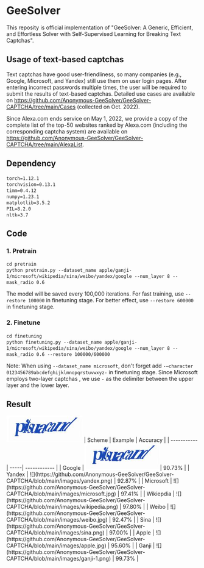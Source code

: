 # GeeSolver

This reposity is official implementation of "GeeSolver: A Generic, Efficient, and Effortless Solver with Self-Supervised Learning for Breaking Text Captchas".

## Usage of text-based captchas

Text captchas have good user-friendliness, so many companies (e.g., Google, Microsoft, and Yandex) still use them on user login pages. After entering incorrect passwords multiple times, the user will be required to submit the results of text-based captchas. Detailed use cases are available on https://github.com/Anonymous-GeeSolver/GeeSolver-CAPTCHA/tree/main/Cases (collected on Oct. 2022). 

Since Alexa.com ends service on May 1, 2022, we provide a copy of the complete list of the top-50 websites ranked by Alexa.com (including the corresponding captcha system) are available on https://github.com/Anonymous-GeeSolver/GeeSolver-CAPTCHA/tree/main/AlexaList.

## Dependency

```
torch=1.12.1
torchvision=0.13.1
timm=0.4.12
numpy=1.23.1
matplotlib=3.5.2
PIL=8.2.0
nltk=3.7
```

## Code

### 1. Pretrain
```
cd pretrain
python pretrain.py --dataset_name apple/ganji-1/microsoft/wikipedia/sina/weibo/yandex/google --num_layer 8 --mask_radio 0.6
```
The model will be saved every 100,000 iterations. For fast training, use `--restore 100000` in finetuning stage. For better effect, use `--restore 600000` in finetuning stage.

### 2. Finetune
```
cd finetuning
python finetuning.py --dataset_name apple/ganji-1/microsoft/wikipedia/sina/weibo/yandex/google --num_layer 8 --mask_radio 0.6 --restore 100000/600000
```

Note: When using `--dataset_name microsoft`, don't forget add `-–character 0123456789abcdefghijklmnopqrstuvwxyz-` in finetuning stage. Since Microsoft employs two-layer captchas , we use `-` as the delimiter between the upper layer and the lower layer.

## Result

<img src="https://github.com/Anonymous-GeeSolver/GeeSolver-CAPTCHA/blob/main/images/google.jpg" weight=200px>
| Scheme     | Example | Accuracy     |
| ----------- | -----| ------------ |
| Google     |<img src="https://github.com/Anonymous-GeeSolver/GeeSolver-CAPTCHA/blob/main/images/google.jpg" width="200px">| 90.73%       |
| Yandex     | ![](https://github.com/Anonymous-GeeSolver/GeeSolver-CAPTCHA/blob/main/images/yandex.png) | 92.87%       |
| Microsoft  | ![](https://github.com/Anonymous-GeeSolver/GeeSolver-CAPTCHA/blob/main/images/microsoft.jpg) | 97.41%       |
| Wikiepdia  | ![](https://github.com/Anonymous-GeeSolver/GeeSolver-CAPTCHA/blob/main/images/wikipedia.png) | 97.80%       |
| Weibo      | ![](https://github.com/Anonymous-GeeSolver/GeeSolver-CAPTCHA/blob/main/images/weibo.jpg) | 92.47%       |
| Sina       | ![](https://github.com/Anonymous-GeeSolver/GeeSolver-CAPTCHA/blob/main/images/sina.png) | 97.00%       |
| Apple      | ![](https://github.com/Anonymous-GeeSolver/GeeSolver-CAPTCHA/blob/main/images/apple.jpg) | 95.60%       |
| Ganji      | ![](https://github.com/Anonymous-GeeSolver/GeeSolver-CAPTCHA/blob/main/images/ganji-1.png) | 99.73%       |
